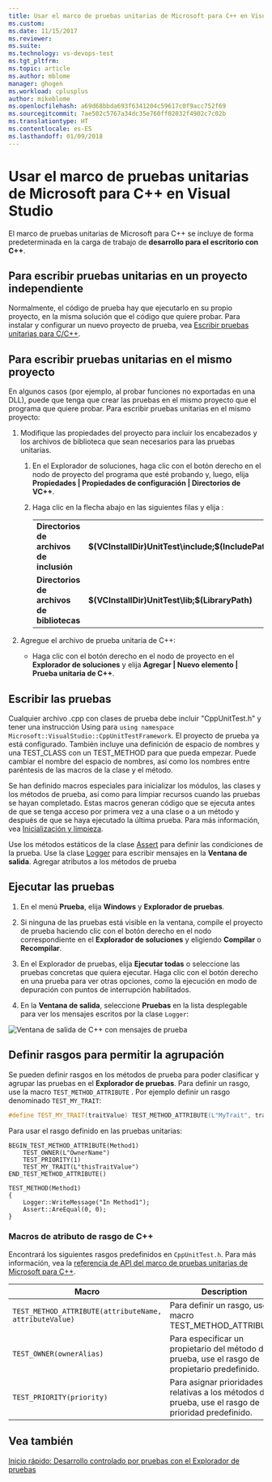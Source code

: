 ```yaml
---
title: Usar el marco de pruebas unitarias de Microsoft para C++ en Visual Studio | Microsoft Docs
ms.custom: 
ms.date: 11/15/2017
ms.reviewer: 
ms.suite: 
ms.technology: vs-devops-test
ms.tgt_pltfrm: 
ms.topic: article
ms.author: mblome
manager: ghogen
ms.workload: cplusplus
author: mikeblome
ms.openlocfilehash: a69d68bbda693f6341204c59617c0f9acc752f69
ms.sourcegitcommit: 7ae502c5767a34dc35e760ff02032f4902c7c02b
ms.translationtype: HT
ms.contentlocale: es-ES
ms.lasthandoff: 01/09/2018
---
```

# <a name="use-the-microsoft-unit-testing-framework-for-c-in-visual-studio"></a>Usar el marco de pruebas unitarias de Microsoft para C++ en Visual Studio 

El marco de pruebas unitarias de Microsoft para C++ se incluye de forma predeterminada en la carga de trabajo de **desarrollo para el escritorio con C++**. 

##  <a name="separate_project"></a>Para escribir pruebas unitarias en un proyecto independiente  
Normalmente, el código de prueba hay que ejecutarlo en su propio proyecto, en la misma solución que el código que quiere probar. Para instalar y configurar un nuevo proyecto de prueba, vea [Escribir pruebas unitarias para C/C++](writing-unit-tests-for-c-cpp.md).

##  <a name="same_project"></a> Para escribir pruebas unitarias en el mismo proyecto  
En algunos casos (por ejemplo, al probar funciones no exportadas en una DLL), puede que tenga que crear las pruebas en el mismo proyecto que el programa que quiere probar. Para escribir pruebas unitarias en el mismo proyecto:
  
1.  Modifique las propiedades del proyecto para incluir los encabezados y los archivos de biblioteca que sean necesarios para las pruebas unitarias.  
  
    1.  En el Explorador de soluciones, haga clic con el botón derecho en el nodo de proyecto del programa que esté probando y, luego, elija **Propiedades | Propiedades de configuración | Directorios de VC++**.  
  
    3.  Haga clic en la flecha abajo en las siguientes filas y elija **<Edit>**:  
  
        |||  
        |-|-|  
        |**Directorios de archivos de inclusión**|**$(VCInstallDir)UnitTest\include;$(IncludePath)**|  
        |**Directorios de archivos de bibliotecas**|**$(VCInstallDir)UnitTest\lib;$(LibraryPath)**|  
  
2.  Agregue el archivo de prueba unitaria de C++:  
  
    -   Haga clic con el botón derecho en el nodo de proyecto en el **Explorador de soluciones** y elija **Agregar | Nuevo elemento | Prueba unitaria de C++**.  

## <a name="write-the-tests"></a>Escribir las pruebas
Cualquier archivo .cpp con clases de prueba debe incluir "CppUnitTest.h" y tener una instrucción Using para `using namespace Microsoft::VisualStudio::CppUnitTestFramework`. El proyecto de prueba ya está configurado. También incluye una definición de espacio de nombres y una TEST_CLASS con un TEST_METHOD para que pueda empezar. Puede cambiar el nombre del espacio de nombres, así como los nombres entre paréntesis de las macros de la clase y el método.

Se han definido macros especiales para inicializar los módulos, las clases y los métodos de prueba, así como para limpiar recursos cuando las pruebas se hayan completado. Estas macros generan código que se ejecuta antes de que se tenga acceso por primera vez a una clase o a un método y después de que se haya ejecutado la última prueba. Para más información, vea [Inicialización y limpieza](microsoft-visualstudio-testtools-cppunittestframework-api-reference.md#Initialize_and_cleanup).

Use los métodos estáticos de la clase [Assert](microsoft-visualstudio-testtools-cppunittestframework-api-reference.md#general_asserts) para definir las condiciones de la prueba. Use la clase [Logger](microsoft-visualstudio-testtools-cppunittestframework-api-reference.md#logger) para escribir mensajes en la **Ventana de salida**. Agregar atributos a los métodos de prueba
  
## <a name="run-the-tests"></a>Ejecutar las pruebas  
  
1.  En el menú **Prueba**, elija **Windows** y **Explorador de pruebas**.  
2. Si ninguna de las pruebas está visible en la ventana, compile el proyecto de prueba haciendo clic con el botón derecho en el nodo correspondiente en el **Explorador de soluciones** y eligiendo **Compilar** o **Recompilar**.
  
2.  En el Explorador de pruebas, elija **Ejecutar todas** o seleccione las pruebas concretas que quiera ejecutar. Haga clic con el botón derecho en una prueba para ver otras opciones, como la ejecución en modo de depuración con puntos de interrupción habilitados.
3. En la **Ventana de salida**, seleccione **Pruebas** en la lista desplegable para ver los mensajes escritos por la clase `Logger`:
 
  ![Ventana de salida de C++ con mensajes de prueba](media/cpp-test-output-window.png "Ventana de salida")

## <a name="define-traits-to-enable-grouping"></a>Definir rasgos para permitir la agrupación
Se pueden definir rasgos en los métodos de prueba para poder clasificar y agrupar las pruebas en el **Explorador de pruebas**. Para definir un rasgo, use la macro `TEST_METHOD_ATTRIBUTE` . Por ejemplo definir un rasgo denominado `TEST_MY_TRAIT`:  
  
```cpp  
#define TEST_MY_TRAIT(traitValue) TEST_METHOD_ATTRIBUTE(L"MyTrait", traitValue)  
```  
  
 Para usar el rasgo definido en las pruebas unitarias:  
  
```  
BEGIN_TEST_METHOD_ATTRIBUTE(Method1)  
    TEST_OWNER(L"OwnerName")  
    TEST_PRIORITY(1)  
    TEST_MY_TRAIT(L"thisTraitValue")  
END_TEST_METHOD_ATTRIBUTE()  
  
TEST_METHOD(Method1)  
{     
    Logger::WriteMessage("In Method1");  
    Assert::AreEqual(0, 0);  
}  
```  
  
### <a name="c-trait-attribute-macros"></a>Macros de atributo de rasgo de C++  
  Encontrará los siguientes rasgos predefinidos en `CppUnitTest.h`. Para más información, vea la [referencia de API del marco de pruebas unitarias de Microsoft para C++](microsoft-visualstudio-testtools-cppunittestframework-api-reference.md).

|Macro|Description|  
|-----------|-----------------|  
|`TEST_METHOD_ATTRIBUTE(attributeName, attributeValue)`|Para definir un rasgo, use la macro TEST_METHOD_ATTRIBUTE.|  
|`TEST_OWNER(ownerAlias)`|Para especificar un propietario del método de prueba, use el rasgo de propietario predefinido.|  
|`TEST_PRIORITY(priority)`|Para asignar prioridades relativas a los métodos de prueba, use el rasgo de prioridad predefinido.|  
  
  
## <a name="see-also"></a>Vea también
[Inicio rápido: Desarrollo controlado por pruebas con el Explorador de pruebas](../test/quick-start-test-driven-development-with-test-explorer.md)

